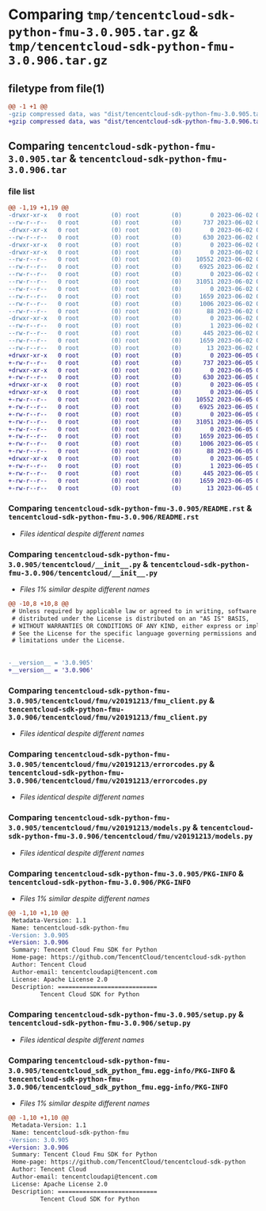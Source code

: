 # Comparing `tmp/tencentcloud-sdk-python-fmu-3.0.905.tar.gz` & `tmp/tencentcloud-sdk-python-fmu-3.0.906.tar.gz`

## filetype from file(1)

```diff
@@ -1 +1 @@
-gzip compressed data, was "dist/tencentcloud-sdk-python-fmu-3.0.905.tar", last modified: Fri Jun  2 00:29:03 2023, max compression
+gzip compressed data, was "dist/tencentcloud-sdk-python-fmu-3.0.906.tar", last modified: Mon Jun  5 00:34:49 2023, max compression
```

## Comparing `tencentcloud-sdk-python-fmu-3.0.905.tar` & `tencentcloud-sdk-python-fmu-3.0.906.tar`

### file list

```diff
@@ -1,19 +1,19 @@
-drwxr-xr-x   0 root         (0) root         (0)        0 2023-06-02 00:29:03.000000 tencentcloud-sdk-python-fmu-3.0.905/
--rw-r--r--   0 root         (0) root         (0)      737 2023-06-02 00:29:02.000000 tencentcloud-sdk-python-fmu-3.0.905/README.rst
-drwxr-xr-x   0 root         (0) root         (0)        0 2023-06-02 00:29:03.000000 tencentcloud-sdk-python-fmu-3.0.905/tencentcloud/
--rw-r--r--   0 root         (0) root         (0)      630 2023-06-02 00:29:02.000000 tencentcloud-sdk-python-fmu-3.0.905/tencentcloud/__init__.py
-drwxr-xr-x   0 root         (0) root         (0)        0 2023-06-02 00:29:03.000000 tencentcloud-sdk-python-fmu-3.0.905/tencentcloud/fmu/
-drwxr-xr-x   0 root         (0) root         (0)        0 2023-06-02 00:29:03.000000 tencentcloud-sdk-python-fmu-3.0.905/tencentcloud/fmu/v20191213/
--rw-r--r--   0 root         (0) root         (0)    10552 2023-06-02 00:29:02.000000 tencentcloud-sdk-python-fmu-3.0.905/tencentcloud/fmu/v20191213/fmu_client.py
--rw-r--r--   0 root         (0) root         (0)     6925 2023-06-02 00:29:02.000000 tencentcloud-sdk-python-fmu-3.0.905/tencentcloud/fmu/v20191213/errorcodes.py
--rw-r--r--   0 root         (0) root         (0)        0 2023-06-02 00:29:02.000000 tencentcloud-sdk-python-fmu-3.0.905/tencentcloud/fmu/v20191213/__init__.py
--rw-r--r--   0 root         (0) root         (0)    31051 2023-06-02 00:29:02.000000 tencentcloud-sdk-python-fmu-3.0.905/tencentcloud/fmu/v20191213/models.py
--rw-r--r--   0 root         (0) root         (0)        0 2023-06-02 00:29:02.000000 tencentcloud-sdk-python-fmu-3.0.905/tencentcloud/fmu/__init__.py
--rw-r--r--   0 root         (0) root         (0)     1659 2023-06-02 00:29:03.000000 tencentcloud-sdk-python-fmu-3.0.905/PKG-INFO
--rw-r--r--   0 root         (0) root         (0)     1006 2023-06-02 00:29:02.000000 tencentcloud-sdk-python-fmu-3.0.905/setup.py
--rw-r--r--   0 root         (0) root         (0)       88 2023-06-02 00:29:03.000000 tencentcloud-sdk-python-fmu-3.0.905/setup.cfg
-drwxr-xr-x   0 root         (0) root         (0)        0 2023-06-02 00:29:03.000000 tencentcloud-sdk-python-fmu-3.0.905/tencentcloud_sdk_python_fmu.egg-info/
--rw-r--r--   0 root         (0) root         (0)        1 2023-06-02 00:29:03.000000 tencentcloud-sdk-python-fmu-3.0.905/tencentcloud_sdk_python_fmu.egg-info/dependency_links.txt
--rw-r--r--   0 root         (0) root         (0)      445 2023-06-02 00:29:03.000000 tencentcloud-sdk-python-fmu-3.0.905/tencentcloud_sdk_python_fmu.egg-info/SOURCES.txt
--rw-r--r--   0 root         (0) root         (0)     1659 2023-06-02 00:29:03.000000 tencentcloud-sdk-python-fmu-3.0.905/tencentcloud_sdk_python_fmu.egg-info/PKG-INFO
--rw-r--r--   0 root         (0) root         (0)       13 2023-06-02 00:29:03.000000 tencentcloud-sdk-python-fmu-3.0.905/tencentcloud_sdk_python_fmu.egg-info/top_level.txt
+drwxr-xr-x   0 root         (0) root         (0)        0 2023-06-05 00:34:49.000000 tencentcloud-sdk-python-fmu-3.0.906/
+-rw-r--r--   0 root         (0) root         (0)      737 2023-06-05 00:34:49.000000 tencentcloud-sdk-python-fmu-3.0.906/README.rst
+drwxr-xr-x   0 root         (0) root         (0)        0 2023-06-05 00:34:49.000000 tencentcloud-sdk-python-fmu-3.0.906/tencentcloud/
+-rw-r--r--   0 root         (0) root         (0)      630 2023-06-05 00:34:49.000000 tencentcloud-sdk-python-fmu-3.0.906/tencentcloud/__init__.py
+drwxr-xr-x   0 root         (0) root         (0)        0 2023-06-05 00:34:49.000000 tencentcloud-sdk-python-fmu-3.0.906/tencentcloud/fmu/
+drwxr-xr-x   0 root         (0) root         (0)        0 2023-06-05 00:34:49.000000 tencentcloud-sdk-python-fmu-3.0.906/tencentcloud/fmu/v20191213/
+-rw-r--r--   0 root         (0) root         (0)    10552 2023-06-05 00:34:49.000000 tencentcloud-sdk-python-fmu-3.0.906/tencentcloud/fmu/v20191213/fmu_client.py
+-rw-r--r--   0 root         (0) root         (0)     6925 2023-06-05 00:34:49.000000 tencentcloud-sdk-python-fmu-3.0.906/tencentcloud/fmu/v20191213/errorcodes.py
+-rw-r--r--   0 root         (0) root         (0)        0 2023-06-05 00:34:49.000000 tencentcloud-sdk-python-fmu-3.0.906/tencentcloud/fmu/v20191213/__init__.py
+-rw-r--r--   0 root         (0) root         (0)    31051 2023-06-05 00:34:49.000000 tencentcloud-sdk-python-fmu-3.0.906/tencentcloud/fmu/v20191213/models.py
+-rw-r--r--   0 root         (0) root         (0)        0 2023-06-05 00:34:49.000000 tencentcloud-sdk-python-fmu-3.0.906/tencentcloud/fmu/__init__.py
+-rw-r--r--   0 root         (0) root         (0)     1659 2023-06-05 00:34:49.000000 tencentcloud-sdk-python-fmu-3.0.906/PKG-INFO
+-rw-r--r--   0 root         (0) root         (0)     1006 2023-06-05 00:34:49.000000 tencentcloud-sdk-python-fmu-3.0.906/setup.py
+-rw-r--r--   0 root         (0) root         (0)       88 2023-06-05 00:34:49.000000 tencentcloud-sdk-python-fmu-3.0.906/setup.cfg
+drwxr-xr-x   0 root         (0) root         (0)        0 2023-06-05 00:34:49.000000 tencentcloud-sdk-python-fmu-3.0.906/tencentcloud_sdk_python_fmu.egg-info/
+-rw-r--r--   0 root         (0) root         (0)        1 2023-06-05 00:34:49.000000 tencentcloud-sdk-python-fmu-3.0.906/tencentcloud_sdk_python_fmu.egg-info/dependency_links.txt
+-rw-r--r--   0 root         (0) root         (0)      445 2023-06-05 00:34:49.000000 tencentcloud-sdk-python-fmu-3.0.906/tencentcloud_sdk_python_fmu.egg-info/SOURCES.txt
+-rw-r--r--   0 root         (0) root         (0)     1659 2023-06-05 00:34:49.000000 tencentcloud-sdk-python-fmu-3.0.906/tencentcloud_sdk_python_fmu.egg-info/PKG-INFO
+-rw-r--r--   0 root         (0) root         (0)       13 2023-06-05 00:34:49.000000 tencentcloud-sdk-python-fmu-3.0.906/tencentcloud_sdk_python_fmu.egg-info/top_level.txt
```

### Comparing `tencentcloud-sdk-python-fmu-3.0.905/README.rst` & `tencentcloud-sdk-python-fmu-3.0.906/README.rst`

 * *Files identical despite different names*

### Comparing `tencentcloud-sdk-python-fmu-3.0.905/tencentcloud/__init__.py` & `tencentcloud-sdk-python-fmu-3.0.906/tencentcloud/__init__.py`

 * *Files 1% similar despite different names*

```diff
@@ -10,8 +10,8 @@
 # Unless required by applicable law or agreed to in writing, software
 # distributed under the License is distributed on an "AS IS" BASIS,
 # WITHOUT WARRANTIES OR CONDITIONS OF ANY KIND, either express or implied.
 # See the License for the specific language governing permissions and
 # limitations under the License.
 
 
-__version__ = '3.0.905'
+__version__ = '3.0.906'
```

### Comparing `tencentcloud-sdk-python-fmu-3.0.905/tencentcloud/fmu/v20191213/fmu_client.py` & `tencentcloud-sdk-python-fmu-3.0.906/tencentcloud/fmu/v20191213/fmu_client.py`

 * *Files identical despite different names*

### Comparing `tencentcloud-sdk-python-fmu-3.0.905/tencentcloud/fmu/v20191213/errorcodes.py` & `tencentcloud-sdk-python-fmu-3.0.906/tencentcloud/fmu/v20191213/errorcodes.py`

 * *Files identical despite different names*

### Comparing `tencentcloud-sdk-python-fmu-3.0.905/tencentcloud/fmu/v20191213/models.py` & `tencentcloud-sdk-python-fmu-3.0.906/tencentcloud/fmu/v20191213/models.py`

 * *Files identical despite different names*

### Comparing `tencentcloud-sdk-python-fmu-3.0.905/PKG-INFO` & `tencentcloud-sdk-python-fmu-3.0.906/PKG-INFO`

 * *Files 1% similar despite different names*

```diff
@@ -1,10 +1,10 @@
 Metadata-Version: 1.1
 Name: tencentcloud-sdk-python-fmu
-Version: 3.0.905
+Version: 3.0.906
 Summary: Tencent Cloud Fmu SDK for Python
 Home-page: https://github.com/TencentCloud/tencentcloud-sdk-python
 Author: Tencent Cloud
 Author-email: tencentcloudapi@tencent.com
 License: Apache License 2.0
 Description: ============================
         Tencent Cloud SDK for Python
```

### Comparing `tencentcloud-sdk-python-fmu-3.0.905/setup.py` & `tencentcloud-sdk-python-fmu-3.0.906/setup.py`

 * *Files identical despite different names*

### Comparing `tencentcloud-sdk-python-fmu-3.0.905/tencentcloud_sdk_python_fmu.egg-info/PKG-INFO` & `tencentcloud-sdk-python-fmu-3.0.906/tencentcloud_sdk_python_fmu.egg-info/PKG-INFO`

 * *Files 1% similar despite different names*

```diff
@@ -1,10 +1,10 @@
 Metadata-Version: 1.1
 Name: tencentcloud-sdk-python-fmu
-Version: 3.0.905
+Version: 3.0.906
 Summary: Tencent Cloud Fmu SDK for Python
 Home-page: https://github.com/TencentCloud/tencentcloud-sdk-python
 Author: Tencent Cloud
 Author-email: tencentcloudapi@tencent.com
 License: Apache License 2.0
 Description: ============================
         Tencent Cloud SDK for Python
```

